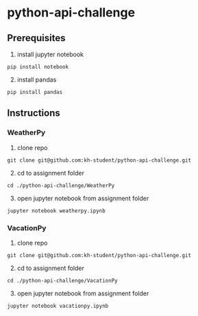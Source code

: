 # python-api-challenge

## Prerequisites
1. install jupyter notebook
```
pip install notebook
```
2. install pandas
```
pip install pandas
```
## Instructions

### WeatherPy

1. clone repo
```
git clone git@github.com:kh-student/python-api-challenge.git
```

2. cd to assignment folder
```
cd ./python-api-challenge/WeatherPy
```

3. open jupyter notebook from assignment folder
```
jupyter notebook weatherpy.ipynb
```

### VacationPy

1. clone repo
```
git clone git@github.com:kh-student/python-api-challenge.git
```

2. cd to assignment folder
```
cd ./python-api-challenge/VacationPy
```

3. open jupyter notebook from assignment folder
```
jupyter notebook vacationpy.ipynb
```
